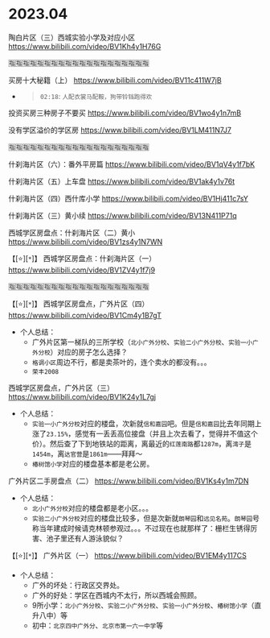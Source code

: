 
# 2023.04

陶白片区（三）西城实验小学及对应小区 https://www.bilibili.com/video/BV1Kh4y1H76G

:u6307::u6307::u6307::u6307::u6307::u6307::u6307::u6307::u6307::u6307::u6307::u6307::u6307::u6307::u6307::u6307::u6307::u6307::u6307::u6307:

买房十大秘籍（上） https://www.bilibili.com/video/BV11c411W7jB
- > `02:18`: `人配衣裳马配鞍，狗带铃铛跑得欢`

投资买房三种房子不要买 https://www.bilibili.com/video/BV1wo4y1n7mB

没有学区溢价的学区房 https://www.bilibili.com/video/BV1LM411N7J7

:u6307::u6307::u6307::u6307::u6307::u6307::u6307::u6307::u6307::u6307::u6307::u6307::u6307::u6307::u6307::u6307::u6307::u6307::u6307::u6307:

什刹海片区（六）：番外平房篇 https://www.bilibili.com/video/BV1qV4y1f7bK

什刹海片区（五）上车盘 https://www.bilibili.com/video/BV1ak4y1v76t

什刹海片区（四）西什库小学 https://www.bilibili.com/video/BV1Hj411c7sY

什刹海片区（三）黄小续 https://www.bilibili.com/video/BV13N411P71q

西城学区房盘点：什刹海片区（二）黄小 https://www.bilibili.com/video/BV1zs4y1N7WN

【[:star:][`*`]】 西城学区房盘点：什刹海片区（一） https://www.bilibili.com/video/BV1ZV4y1f7j9

:u6307::u6307::u6307::u6307::u6307::u6307::u6307::u6307::u6307::u6307::u6307::u6307::u6307::u6307::u6307::u6307::u6307::u6307::u6307::u6307:

【[:star:][`*`]】 西城学区房盘点，广外片区（四） https://www.bilibili.com/video/BV1Cm4y1B7gT
- 个人总结：
  * 广外片区第一梯队的三所学校（`北小广外分校`、`实验二小广外分校`、`实验一小广外分校`）对应的房子怎么选择？
  * `格调小区`周边不行，都是卖茶叶的，连个卖水的都没有。。。
  * `荣丰2008`

西城学区房盘点，广外片区（三） https://www.bilibili.com/video/BV1K24y1L7gj
- 个人总结：
  * `实验一小广外分校`对应的楼盘，次新就`信和嘉园`吧。但是`信和嘉园`比去年同期上涨了`23.15%`，感觉有一丢丢高位接盘（并且上次去看了，觉得并不值这个价）。然后查了下到地铁站的距离，离最近的`红莲南路`都`1287m`，离`湾子`是`1454m`，离`达官营`是`1861m`——拜拜～
  * `椿树馆小学`对应的楼盘基本都是老公房。

广外片区二手房盘点（二） https://www.bilibili.com/video/BV1Ks4y1m7DN
- 个人总结：
  * `北小广外分校`对应的楼盘都是老小区。。。
  * `实验二小广外分校`对应的楼盘比较多，但是次新就`朗琴园`和`远见名苑`。`朗琴园`号称当年建成时候请克林顿参观过。。。不过现在也就那样了：栅栏生锈得厉害、池子里还有人游泳貌似？

【[:star:][`*`]】 广外片区（一） https://www.bilibili.com/video/BV1EM4y117CS
- 个人总结：
  * 广外的坏处：行政区交界处。
  * 广外的好处：学区在西城内不太行，所以西城会照顾。
  * 9所小学：`北小广外分校`、`实验二小广外分校`、`实验一小广外分校`、`椿树馆小学`（直升八中）等
  * 初中：`北京四中广外分`、`北京市第一六一中学`等
